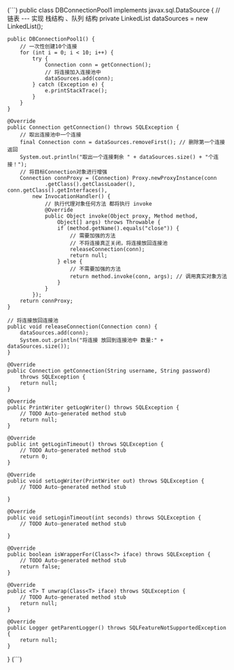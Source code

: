 (```)
public class DBConnectionPool1 implements javax.sql.DataSource {
    // 链表 --- 实现 栈结构 、队列 结构
    private LinkedList<Connection> dataSources = new LinkedList<Connection>();

    public DBConnectionPool1() {
        // 一次性创建10个连接
        for (int i = 0; i < 10; i++) {
            try {
                Connection conn = getConnection();
                // 将连接加入连接池中
                dataSources.add(conn);
            } catch (Exception e) {
                e.printStackTrace();
            }
        }
    }

    @Override
    public Connection getConnection() throws SQLException {
        // 取出连接池中一个连接
        final Connection conn = dataSources.removeFirst(); // 删除第一个连接返回
        System.out.println("取出一个连接剩余 " + dataSources.size() + "个连接！");
        // 将目标Connection对象进行增强
        Connection connProxy = (Connection) Proxy.newProxyInstance(conn
                .getClass().getClassLoader(), conn.getClass().getInterfaces(),
            new InvocationHandler() {
                // 执行代理对象任何方法 都将执行 invoke
                @Override
                public Object invoke(Object proxy, Method method,
                    Object[] args) throws Throwable {
                    if (method.getName().equals("close")) {
                        // 需要加强的方法
                        // 不将连接真正关闭，将连接放回连接池
                        releaseConnection(conn);
                        return null;
                    } else {
                        // 不需要加强的方法
                        return method.invoke(conn, args); // 调用真实对象方法
                    }
                }
            });
        return connProxy;
    }

    // 将连接放回连接池
    public void releaseConnection(Connection conn) {
        dataSources.add(conn);
        System.out.println("将连接 放回到连接池中 数量:" + dataSources.size());
    }

    @Override
    public Connection getConnection(String username, String password)
        throws SQLException {
        return null;
    }

    @Override
    public PrintWriter getLogWriter() throws SQLException {
        // TODO Auto-generated method stub
        return null;
    }

    @Override
    public int getLoginTimeout() throws SQLException {
        // TODO Auto-generated method stub
        return 0;
    }

    @Override
    public void setLogWriter(PrintWriter out) throws SQLException {
        // TODO Auto-generated method stub

    }

    @Override
    public void setLoginTimeout(int seconds) throws SQLException {
        // TODO Auto-generated method stub

    }

    @Override
    public boolean isWrapperFor(Class<?> iface) throws SQLException {
        // TODO Auto-generated method stub
        return false;
    }

    @Override
    public <T> T unwrap(Class<T> iface) throws SQLException {
        // TODO Auto-generated method stub
        return null;
    }

    @Override
    public Logger getParentLogger() throws SQLFeatureNotSupportedException {
        return null;
    }
}
(```)
